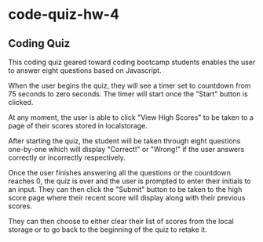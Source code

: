 # code-quiz-hw-4
## Coding Quiz

This coding quiz geared toward coding bootcamp students enables the user to answer eight questions based on Javascript.

When the user begins the quiz, they will see a timer set to countdown from 75 seconds to zero seconds. The timer will start once the "Start" button is clicked.

At any moment, the user is able to click "View High Scores" to be taken to a page of their scores stored in localstorage.


After starting the quiz, the student will be taken through eight questions one-by-one which will display "Correct!" or "Wrong!" if the user answers correctly or incorrectly respectively. 


Once the user finishes answering all the questions or the countdown reaches 0, the quiz is over and the user is prompted to enter their initials to an input.  They can then click the "Submit" button to be taken to the high score page where their recent score will display along with their previous scores.  

They can then choose to either clear their list of scores from the local storage or to go back to the beginning of the quiz to retake it.